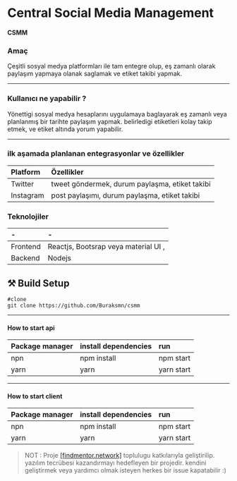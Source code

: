 # Central Social Media Management

**CSMM**

### Amaç

Çeşitli sosyal medya platformları ile tam entegre olup, eş zamanlı olarak paylaşım yapmaya olanak saglamak ve etiket takibi yapmak.

---

### Kullanıcı ne yapabilir ?

Yönettigi sosyal medya hesaplarını uygulamaya baglayarak eş zamanlı veya planlanmış bir tarihte paylaşım yapmak.
belirledigi etiketleri kolay takip etmek, ve etiket altında yorum yapabilir.

---

### ilk aşamada planlanan entegrasyonlar ve özellikler

| Platform  | Özellikler                                     |
| :-------- | :--------------------------------------------- |
| Twitter   | tweet göndermek, durum paylaşma, etiket takibi |
| Instagram | post paylaşımı, durum paylaşma, etiket takibi  |

### Teknolojiler

| -        | -                                    |
| :------- | :----------------------------------- |
| Frontend | Reactjs, Bootsrap veya material UI , |
| Backend  | Nodejs                               |

##

## ⚒️ Build Setup

```
#clone
git clone https://github.com/Buraksmn/csmm
```

---

#### How to start api

| Package manager | install dependencies | run        |
| :-------------- | -------------------- | :--------- |
| npn             | npm install          | npm start  |
| yarn            | yarn                 | yarn start |

---

#### How to start client

| Package manager | install dependencies | run        |
| :-------------- | -------------------- | :--------- |
| npn             | npm install          | npm start  |
| yarn            | yarn                 | yarn start |

> NOT : Proje [[findmentor.network]][1] toplulugu katkılarıyla geliştirilip. yazılım tecrübesi kazandırmayı hedefleyen bir projedir. kendini geliştirmek veya yardımcı olmak isteyen herkes bir issue kapatabilir :)

[1]: https://findmentor.network/ "findmentor.network"
